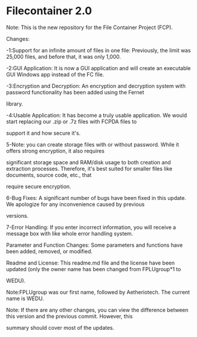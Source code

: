 # Filecontainer 2.0

Note: This is the new repository for the File Container Project (FCP).

Changes:

-1:Support for an infinite amount of files in one file: Previously, the limit was 25,000 files, and before that, it was only 1,000.


-2:GUI Application: It is now a GUI application and will create an executable GUI Windows app instead of the FC file.


-3:Encryption and Decryption: An encryption and decryption system with password functionality has been added using the Fernet 


library.


-4:Usable Application: It has become a truly usable application. We would start replacing our .zip or .7z files with FCPDA files to 


support it and how secure it's.


5-Note: you can create storage files with or without password. While it offers strong encryption, it also requires 


significant storage space and RAM/disk usage to both creation and extraction processes. Therefore, it's best suited for smaller files like documents, source code, etc., that 


require secure encryption.


6-Bug Fixes: A significant number of bugs have been fixed in this update. We apologize for any inconvenience caused by previous 


versions.


7-Error Handling: If you enter incorrect information, you will receive a message box with like whole error handling system.


Parameter and Function Changes: Some parameters and functions have been added, removed, or modified.


Readme and License: This readme.md file and the license have been updated (only the owner name has been changed from FPLUgroup*1 to 


WEDU).


Note:FPLUgroup was our first name, followed by Aetheriotech. The current name is WEDU.


Note: If there are any other changes, you can view the difference between this version and the previous commit. However, this 


summary should cover most of the updates.
